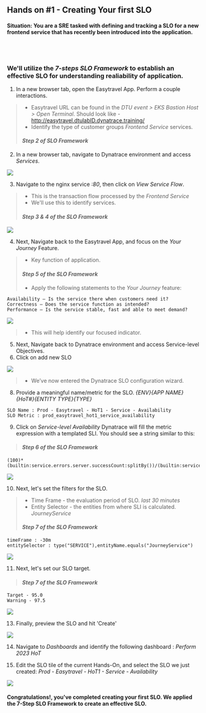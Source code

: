 ## Hands on #1 - Creating Your first SLO

#### Situation: You are a SRE tasked with defining and tracking a SLO for a new frontend service that has recently been introduced into the application.
<br/><br/>

### We'll utilize the *7-steps SLO Framework* to establish an effective SLO for understanding realiability of application.


1. In a new browser tab, open the Easytravel App. Perform a couple interactions.
> - Easytravel URL can be found in the *DTU event > EKS Bastion Host > Open Terminal*. Should look like - http://easytravel.dtulabID.dynatrace.training/</br>
> - Identify the type of customer groups *Frontend Service* services. </br>
> #### *Step 2 of SLO Framework*

2. In a new browser tab, navigate to Dynatrace environment and access *Services*. 

![](../../assets/images/handson1_2.png)

3. Navigate to the nginx service *:80*, then click on *View Service Flow*. 
> - This is the transaction flow processed by the *Frontend Service* </br>
> - We'll use this to identify services. </br>
> #### *Step 3 & 4 of the SLO Framework*

![](../../assets/images/handson1_3.png)

4. Next, Navigate back to the Easytravel App, and focus on the *Your Journey* Feature.
> - Key function of application. </br>
> #### *Step 5 of the SLO Framework* </br>
> - Apply the following statements to the *Your Journey* feature: 

```
Availability – Is the service there when customers need it?
Correctness – Does the service function as intended?
Performance – Is the service stable, fast and able to meet demand?
```

![](../../assets/images/handson1_8.png)

> - This will help identify our focused indicator.

5. Next, Navigate back to Dynatrace environment and access Service-level Objectives.
7. Click on add new SLO

![](../../assets/images/handson1_1.png)

> - We’ve now entered the Dynatrace SLO configuration wizard.

8. Provide a meaningful name/metric for the SLO. *{ENV}_{APP NAME}_{HoT#}_{ENTITY TYPE}_{TYPE}*

```
SLO Name : Prod - Easytravel - HoT1 - Service - Availability
SLO Metric : prod_easytravel_hot1_service_availability
```

9. Click on *Service-level Availability* Dynatrace will fill the metric expression with a templated SLI. You should see a string similar to this:
> #### *Step 6 of the SLO Framework*

```
(100)*(builtin:service.errors.server.successCount:splitBy())/(builtin:service.requestCount.server:splitBy())
```

![](../../assets/images/handson1_4.png)


10. Next, let's set the filters for the SLO.
> - Time Frame - the evaluation period of SLO. *last 30 minutes* </br>
> - Entity Selector - the entities from where SLI is calculated. *JourneyService*</br>
> #### *Step 7 of the SLO Framework* </br>

```
timeFrame : -30m
entitySelector : type("SERVICE"),entityName.equals("JourneyService")
```

![](../../assets/images/handson1_5.png)

11. Next, let's set our SLO target.
> #### *Step 7 of the SLO Framework* </br>

```
Target - 95.0
Warning - 97.5
```

![](../../assets/images/handson1_6.png)

13. Finally, preview the SLO and hit 'Create'

![](../../assets/images/handson1_7.png)

14. Navigate to *Dashboards* and identify the following dashboard : *Perform 2023 HoT*

15. Edit the SLO tile of the current Hands-On, and select the SLO we just created: *Prod - Easytravel - HoT1 - Service - Availability*

![](../../assets/images/handson1_9.png)

#### Congratulations!, you've completed creating your first SLO. We applied the 7-Step SLO Framework to create an effective SLO.